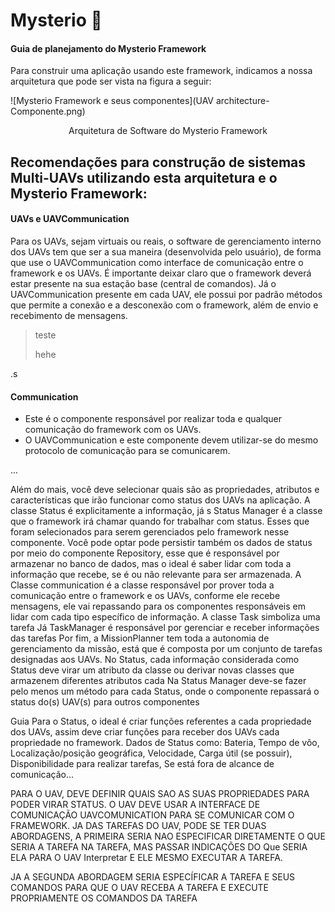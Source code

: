 # Mysterio 👾
#### Guia de planejamento do Mysterio Framework

Para construir uma aplicação usando este framework, indicamos a nossa arquitetura que pode ser vista na figura a seguir:

![Mysterio Framework e seus componentes](UAV architecture-Componente.png)

<p style="text-align: center;">Arquitetura de Software do Mysterio Framework</p>

## Recomendações para construção de sistemas Multi-UAVs utilizando esta arquitetura e o Mysterio Framework:

#### UAVs e UAVCommunication
Para os UAVs, sejam virtuais ou reais, o software de gerenciamento interno dos UAVs tem que ser a sua maneira (desenvolvida pelo usuário), de forma que use o UAVCommunication como interface de comunicação entre o framework e os UAVs. É importante deixar claro que o framework deverá estar presente na sua estação base (central de comandos). Já o UAVCommunication presente em cada UAV, ele possui por padrão métodos que permite a conexão e a desconexão com o framework, além de envio e recebimento de mensagens.

> teste
>
> hehe

<p style="text-align: justify"> .s </p>

#### Communication
* Este é o componente responsável por realizar toda e qualquer comunicação do framework com os UAVs.
* O UAVCommunication e este componente devem utilizar-se do mesmo protocolo de comunicação para se comunicarem.

...

Além do mais, você deve selecionar quais são as propriedades, atributos e características que irão funcionar como status dos UAVs na aplicação.
A classe Status é explicitamente a informação, já s Status Manager é a classe que o framework irá chamar quando for trabalhar com status. Esses que foram selecionados para serem gerenciados pelo framework nesse componente.
Você pode optar pode persistir também os dados de status por meio do componente Repository, esse que é responsável por armazenar no banco de dados, mas o ideal é saber lidar com toda a informação que recebe, se é ou não relevante para ser armazenada.
A Classe communication é a classe responsável por prover toda a comunicação entre o framework e os UAVs, conforme ele recebe mensagens, ele vai repassando para os componentes responsáveis em lidar com cada tipo específico de informação.
A classe Task simboliza uma tarefa
Já TaskManager é responsável por gerenciar e receber informações das tarefas
Por fim, a MissionPlanner tem toda a autonomia de gerenciamento da missão, está que é composta por um conjunto de tarefas designadas aos UAVs.
No Status, cada informação considerada como Status deve virar um atributo da classe ou derivar novas classes que armazenem diferentes atributos cada
Na Status Manager deve-se fazer pelo menos um método para cada Status, onde o componente repassará o status do(s) UAV(s) para outros componentes



Guia
Para o Status, o ideal é criar funções referentes a cada propriedade dos UAVs, assim deve criar funções para receber dos UAVs cada propriedade no framework.
Dados de Status como:
Bateria,
Tempo de vôo,
Localização/posição geográfica,
Velocidade,
Carga útil (se possuir),
Disponibilidade para realizar tarefas,
Se está fora de alcance de comunicação...

PARA O UAV, DEVE DEFINIR QUAIS SAO AS SUAS PROPRIEDADES PARA PODER VIRAR STATUS. O UAV DEVE USAR A INTERFACE DE COMUNICAÇÃO UAVCOMUNICATION PARA SE COMUNICAR COM O FRAMEWORK. JA DAS TAREFAS DO UAV, PODE SE TER DUAS ABORDAGENS, A PRIMEIRA SERIA NAO ESPECIFICAR DIRETAMENTE O QUE SERIA A TAREFA NA TAREFA, MAS PASSAR INDICAÇÕES DO Que SERIA ELA PARA O UAV Interpretar E ELE MESMO EXECUTAR A TAREFA.

JA A SEGUNDA ABORDAGEM SERIA ESPECÍFICAR A TAREFA E SEUS COMANDOS PARA QUE O UAV RECEBA A TAREFA E EXECUTE PROPRIAMENTE OS COMANDOS DA TAREFA

